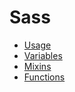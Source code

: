 # Sass #

* [Usage](usage.md)
* [Variables](variables.md)
* [Mixins](mixins.md)
* [Functions](functions.md)